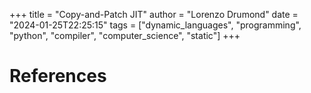 +++
title = "Copy-and-Patch JIT"
author = "Lorenzo Drumond"
date = "2024-01-25T22:25:15"
tags = ["dynamic_languages",  "programming",  "python",  "compiler",  "computer_science",  "static"]
+++



# References
